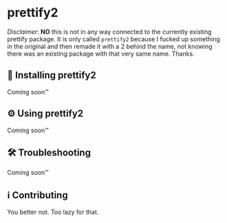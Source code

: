 # prettify2
_Disclaimer_: __NO__ this is not in any way connected to the currently existing prettify package. It is only called `prettify2` because I fucked up something in the original and then remade it with a 2 behind the name, not knowing there was an existing package with that very same name. Thanks.

## 📨 Installing prettify2
Coming soon:tm:

## ⚙️ Using prettify2
Coming soon:tm:

## 🛠️ Troubleshooting
Coming soon:tm:

## ℹ️ Contributing
You better not. Too lazy for that.